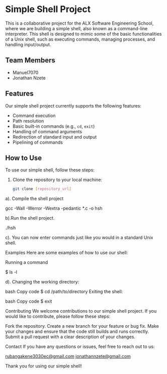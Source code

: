 # Simple Shell Project

This is a collaborative project for the ALX Software Engineering School, where we are building a simple shell, also known as a command-line interpreter. This shell is designed to mimic some of the basic functionalities of a Unix shell, such as executing commands, managing processes, and handling input/output.

## Team Members

- Manuel7070
- Jonathan Nzete

## Features

Our simple shell project currently supports the following features:

- Command execution
- Path resolution
- Basic built-in commands (e.g., `cd`, `exit`)
- Handling of command arguments
- Redirection of standard input and output
- Pipelining of commands

## How to Use

To use our simple shell, follow these steps:

1. Clone the repository to your local machine:

   ```bash
   git clone [repository_url]

a). Compile the shell project

gcc -Wall -Werror -Wextra -pedantic *.c -o hsh

b).Run the shell project.

./hsh

c). You can now enter commands just like you would in a standard Unix shell.

Examples
Here are some examples of how to use our shell:

Running a command

$ ls -l

d). Changing the working directory:

bash
Copy code
$ cd /path/to/directory
Exiting the shell:

bash
Copy code
$ exit

Contributing
We welcome contributions to our simple shell project. If you would like to contribute, please follow these steps:

Fork the repository.
Create a new branch for your feature or bug fix.
Make your changes and ensure that the code still builds and runs correctly.
Submit a pull request with a clear description of your changes.


Contact
If you have any questions or issues, feel free to reach out to us:

rubangakene3030ec@gmail.com
jonathannzete@gmail.com

Thank you for using our simple shell!

